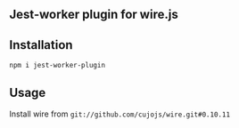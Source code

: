 ## Jest-worker plugin for wire.js

## Installation
`npm i jest-worker-plugin`

## Usage
Install wire from `git://github.com/cujojs/wire.git#0.10.11`
